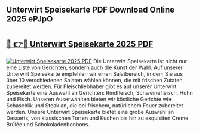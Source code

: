 ## Unterwirt Speisekarte PDF Download Online 2025 ePJpO

# <h2><a href="http://gcan28o.nevu.top/?p=Unterwirt+Speisekarte">🔗 👉🔴 Unterwirt Speisekarte 2025 PDF</a></h2>

[![Unterwirt Speisekarte 2025 PDF](https://i.imgur.com/dBaPXMq.png)](http://gcan28o.nevu.top/?p=Unterwirt+Speisekarte)
Die Unterwirt Speisekarte ist nicht nur eine Liste von Gerichten, sondern auch die Kunst der Wahl. Auf unserer Unterwirt Speisekarte empfehlen wir einen Salatbereich, in dem Sie aus über 10 verschiedenen Salaten wählen können, die mit frischen Zutaten zubereitet werden. Für Fleischliebhaber gibt es auf unserer Unterwirt Speisekarte eine Auswahl an Gerichten: Rindfleisch, Schweinefleisch, Huhn und Fisch. Unseren Auserwählten bieten wir köstliche Gerichte wie Schaschlik und Steak an, die bei frischem, natürlichem Feuer zubereitet werden. Unsere Unterwirt Speisekarte bietet eine große Auswahl an Desserts, von klassischen Torten und Kuchen bis hin zu exquisiten Crème Brûlée und Schokoladenbonbons.
